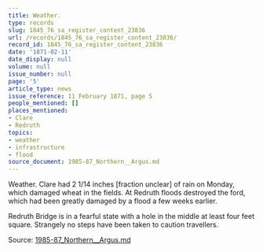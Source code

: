 ```yaml
---
title: Weather.
type: records
slug: 1845_76_sa_register_content_23836
url: /records/1845_76_sa_register_content_23836/
record_id: 1845_76_sa_register_content_23836
date: '1871-02-11'
date_display: null
volume: null
issue_number: null
page: '5'
article_type: news
issue_reference: 11 February 1871, page 5
people_mentioned: []
places_mentioned:
- Clare
- Redruth
topics:
- weather
- infrastructure
- flood
source_document: 1985-87_Northern__Argus.md
---
```


Weather.  Clare had 2 1/14 inches [fraction unclear] of rain on Monday, which damaged wheat in the fields.  At Redruth floods destroyed the ford, which had been greatly damaged by a flood a few weeks earlier.

Redruth Bridge is in a fearful state with a hole in the middle at least four feet square.  Strangely no steps have been taken to caution travellers.

Source: [1985-87_Northern__Argus.md](/downloads/markdown/1985-87_Northern__Argus.md)
